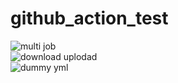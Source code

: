 # github_action_test

![multi job](https://github.com/raucha/github_action_test/actions/workflows/multijob-test.yml/badge.svg)  
![download uplodad](https://github.com/raucha/github_action_test/actions/workflows/down-upload.yml/badge.svg)  
![dummy yml](https://github.com/raucha/github_action_test/actions/workflows/dummy.yml/badge.svg)
